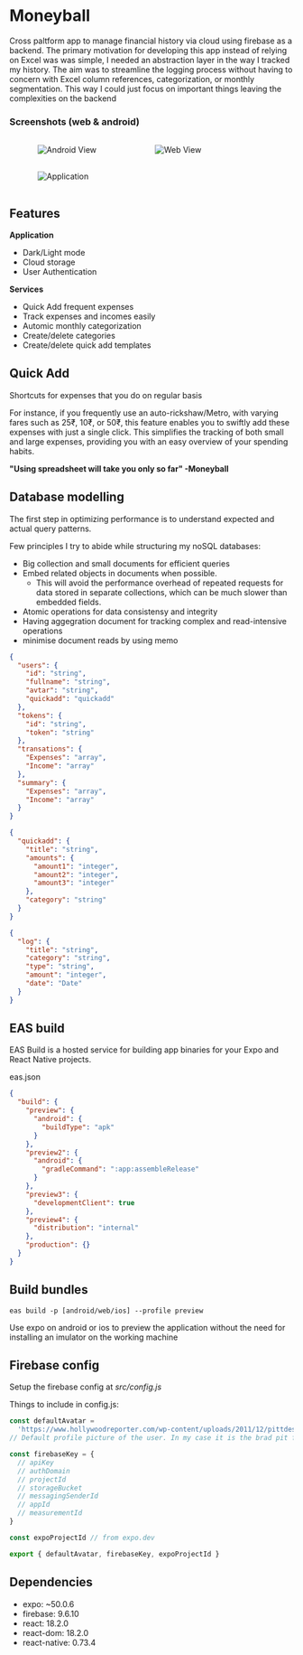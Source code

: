 # Moneyball

Cross paltform app to manage financial history via cloud using firebase as a backend. The primary motivation for developing this app instead of relying on Excel was was simple, I needed an abstraction layer in the way I tracked my history. The aim was to streamline the logging process without having to concern with Excel column references, categorization, or monthly segmentation. This way I could just focus on important things leaving the complexities on the backend

### Screenshots (web & android)

<img src="assets/ss/1.png" alt="Android View" style="max-width: 90%; margin: 15px 50px;">
<img src="assets/ss/2.png" alt="Web View" style="max-width: 90%; margin: 15px 50px;">
<img src="assets/ss/3.png" alt="Application" style="max-width: 90%; margin: 15px 50px;">

## Features

**Application**
- Dark/Light mode
- Cloud storage
- User Authentication

**Services**
- Quick Add frequent expenses
- Track expenses and incomes easily
- Automic monthly categorization
- Create/delete categories
- Create/delete quick add templates

## Quick Add

Shortcuts for expenses that you do on regular basis

For instance, if you frequently use an auto-rickshaw/Metro, with varying fares such as 25₹, 10₹, or 50₹, this feature enables you to swiftly add these expenses with just a single click. This simplifies the tracking of both small and large expenses, providing you with an easy overview of your spending habits.

**"Using spreadsheet will take you only so far" -Moneyball**

## Database modelling

The first step in optimizing performance is to understand expected and actual query patterns.

Few principles I try to abide while structuring my noSQL databases:

- Big collection and small documents for efficient queries
- Embed related objects in documents when possible.
  - This will avoid the performance overhead of repeated requests for data stored in separate collections, which can be much slower than embedded fields.
- Atomic operations for data consistensy and integrity
- Having aggegration document for tracking complex and read-intensive operations
- minimise document reads by using memo

```json
{
  "users": {
    "id": "string",
    "fullname": "string",
    "avtar": "string",
    "quickadd": "quickadd"
  },
  "tokens": {
    "id": "string",
    "token": "string"
  },
  "transations": {
    "Expenses": "array",
    "Income": "array"
  },
  "summary": {
    "Expenses": "array",
    "Income": "array"
  }
}
```

```json
{
  "quickadd": {
    "title": "string",
    "amounts": {
      "amount1": "integer",
      "amount2": "integer",
      "amount3": "integer"
    },
    "category": "string"
  }
}
```

```json
{
  "log": {
    "title": "string",
    "category": "string",
    "type": "string",
    "amount": "integer",
    "date": "Date"
  }
}
```


## EAS build

EAS Build is a hosted service for building app binaries for your Expo and React Native projects.

eas.json

```json
{
  "build": {
    "preview": {
      "android": {
        "buildType": "apk"
      }
    },
    "preview2": {
      "android": {
        "gradleCommand": ":app:assembleRelease"
      }
    },
    "preview3": {
      "developmentClient": true
    },
    "preview4": {
      "distribution": "internal"
    },
    "production": {}
  }
}
```

## Build bundles

```shell
eas build -p [android/web/ios] --profile preview
```

Use expo on android or ios to preview the application without the need for installing an imulator on the working machine

## Firebase config

Setup the firebase config at *src/config.js*

Things to include in config.js:

```javascript
const defaultAvatar =
  'https://www.hollywoodreporter.com/wp-content/uploads/2011/12/pittdesk_a.jpg'
// Default profile picture of the user. In my case it is the brad pit from the movie moneyball

const firebaseKey = {
  // apiKey
  // authDomain
  // projectId
  // storageBucket
  // messagingSenderId
  // appId
  // measurementId
}

const expoProjectId // from expo.dev 

export { defaultAvatar, firebaseKey, expoProjectId }
```

## Dependencies

- expo: ~50.0.6
- firebase: 9.6.10
- react: 18.2.0
- react-dom: 18.2.0
- react-native: 0.73.4